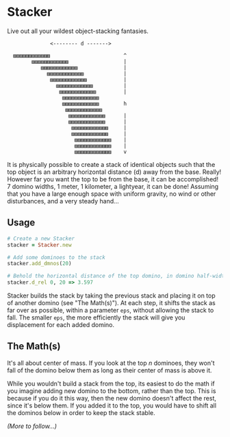 # Stacker
Live out all your wildest object-stacking fantasies.

                  <-------- d ------->
      
      ▨▨▨▨▨▨▨▨▨▨▨▨                        ^
            ▨▨▨▨▨▨▨▨▨▨▨▨                  |
               ▨▨▨▨▨▨▨▨▨▨▨▨               |
                 ▨▨▨▨▨▨▨▨▨▨▨▨             |
                  ▨▨▨▨▨▨▨▨▨▨▨▨            |
                    ▨▨▨▨▨▨▨▨▨▨▨▨          |
                     ▨▨▨▨▨▨▨▨▨▨▨▨         |
                      ▨▨▨▨▨▨▨▨▨▨▨▨
                      ▨▨▨▨▨▨▨▨▨▨▨▨        h
                       ▨▨▨▨▨▨▨▨▨▨▨▨
                        ▨▨▨▨▨▨▨▨▨▨▨▨      |
                        ▨▨▨▨▨▨▨▨▨▨▨▨      |
                         ▨▨▨▨▨▨▨▨▨▨▨▨     |
                         ▨▨▨▨▨▨▨▨▨▨▨▨     |
                          ▨▨▨▨▨▨▨▨▨▨▨▨    |
                          ▨▨▨▨▨▨▨▨▨▨▨▨    |
                          ▨▨▨▨▨▨▨▨▨▨▨▨    v

It is physically possible to create a stack of identical objects such that the top object is an arbitrary horizontal distance (d) away from the base. Really! However far you want the top to be from the base, it can be accomplished! 7 domino widths, 1 meter, 1 kilometer, a lightyear, it can be done! Assuming that you have a large enough space with uniform gravity, no wind or other disturbances, and a very steady hand...

## Usage

```ruby
# Create a new Stacker
stacker = Stacker.new

# Add some dominoes to the stack
stacker.add_dmnos(20)

# Behold the horizontal distance of the top domino, in domino half-widths
stacker.d_rel 0, 20 => 3.597
```

Stacker builds the stack by taking the previous stack and placing it on top of another domino (see "The Math(s)"). At each step, it shifts the stack as far over as possible, within a parameter `eps`, without allowing the stack to fall. The smaller `eps`, the more efficiently the stack will give you displacement for each added domino.

## The Math(s)

It's all about center of mass. If you look at the top _n_ dominoes, they won't fall of the domino below them as long as their center of mass is above it.

While you wouldn't build a stack from the top, its easiest to do the math if you imagine adding new domino to the bottom, rather than the top. This is because if you do it this way, then the new domino doesn't affect the rest, since it's below them. If you added it to the top, you would have to shift all the dominos below in order to keep the stack stable.

_(More to follow...)_
